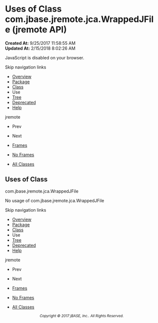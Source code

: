 # Uses of Class com.jbase.jremote.jca.WrappedJFile (jremote   API)

**Created At:** 9/25/2017 11:58:55 AM  
**Updated At:** 2/15/2018 8:02:26 AM  

<script type="text/javascript"><!--
    try {
        if (location.href.indexOf('is-external=true') == -1) {
            parent.document.title="Uses of Class com.jbase.jremote.jca.WrappedJFile (jremote   API)";
        }
    }
    catch(err) {
    }
//--></script><noscript><div>JavaScript is disabled on your browser.</div></noscript><!-- ========= START OF TOP NAVBAR ======= -->
<!--   -->
Skip navigation links
<!--   -->
- [Overview](../../../../../overview-summary.html)
- [Package](/39258-jca/com_jbase_jremote_jca_package-summary)
- [Class](/39258-jca/com_jbase_jremote_jca_wrappedjfile "class in com.jbase.jremote.jca")
- Use
- [Tree](/39258-jca/com_jbase_jremote_jca_package-tree)
- [Deprecated](../../../../../deprecated-list.html)
- [Help](../../../../../help-doc.html)


jremote <br>

- Prev
- Next


- [Frames](../../../../../index.html?com/jbase/jremote/jca/class-use//39261-class-use/com_jbase_jremote_jca_class-use_WrappedJFile)
- [No Frames](/39261-class-use/com_jbase_jremote_jca_class-use_WrappedJFile)


- [All Classes](../../../../../allclasses-noframe.html)


<script type="text/javascript"><!--
  allClassesLink = document.getElementById("allclasses_navbar_top");
  if(window==top) {
    allClassesLink.style.display = "block";
  }
  else {
    allClassesLink.style.display = "none";
  }
  //--></script>
<!--   -->
<!-- ========= END OF TOP NAVBAR ========= -->
## Uses of Class
com.jbase.jremote.jca.WrappedJFile

No usage of com.jbase.jremote.jca.WrappedJFile
<!-- ======= START OF BOTTOM NAVBAR ====== -->
<!--   -->
Skip navigation links
<!--   -->
- [Overview](../../../../../overview-summary.html)
- [Package](/39258-jca/com_jbase_jremote_jca_package-summary)
- [Class](/39258-jca/com_jbase_jremote_jca_wrappedjfile "class in com.jbase.jremote.jca")
- Use
- [Tree](/39258-jca/com_jbase_jremote_jca_package-tree)
- [Deprecated](../../../../../deprecated-list.html)
- [Help](../../../../../help-doc.html)


jremote <br>

- Prev
- Next


- [Frames](../../../../../index.html?com/jbase/jremote/jca/class-use//39261-class-use/com_jbase_jremote_jca_class-use_WrappedJFile)
- [No Frames](/39261-class-use/com_jbase_jremote_jca_class-use_WrappedJFile)


- [All Classes](../../../../../allclasses-noframe.html)


<script type="text/javascript"><!--
  allClassesLink = document.getElementById("allclasses_navbar_bottom");
  if(window==top) {
    allClassesLink.style.display = "block";
  }
  else {
    allClassesLink.style.display = "none";
  }
  //--></script>
<!--   -->
<!-- ======== END OF BOTTOM NAVBAR ======= -->
<small>			<center>			<i>Copyright © 2017 jBASE, Inc.. All Rights Reserved.</i>		</center></small>
